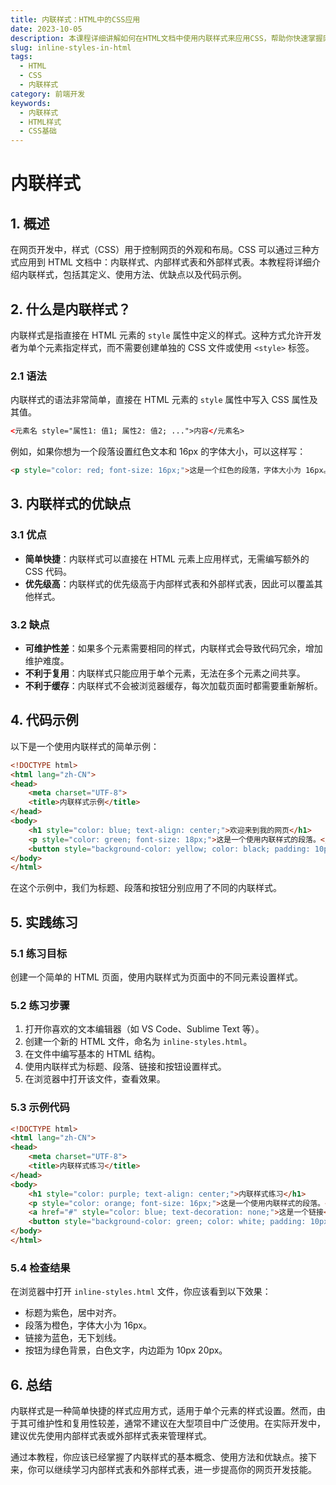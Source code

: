 ```yaml
---
title: 内联样式：HTML中的CSS应用
date: 2023-10-05
description: 本课程详细讲解如何在HTML文档中使用内联样式来应用CSS，帮助你快速掌握网页样式的基础知识。
slug: inline-styles-in-html
tags:
  - HTML
  - CSS
  - 内联样式
category: 前端开发
keywords:
  - 内联样式
  - HTML样式
  - CSS基础
---
```


# 内联样式

## 1. 概述

在网页开发中，样式（CSS）用于控制网页的外观和布局。CSS 可以通过三种方式应用到 HTML 文档中：内联样式、内部样式表和外部样式表。本教程将详细介绍内联样式，包括其定义、使用方法、优缺点以及代码示例。

## 2. 什么是内联样式？

内联样式是指直接在 HTML 元素的 `style` 属性中定义的样式。这种方式允许开发者为单个元素指定样式，而不需要创建单独的 CSS 文件或使用 `<style>` 标签。

### 2.1 语法

内联样式的语法非常简单，直接在 HTML 元素的 `style` 属性中写入 CSS 属性及其值。

```html
<元素名 style="属性1: 值1; 属性2: 值2; ...">内容</元素名>
```

例如，如果你想为一个段落设置红色文本和 16px 的字体大小，可以这样写：

```html
<p style="color: red; font-size: 16px;">这是一个红色的段落，字体大小为 16px。</p>
```

## 3. 内联样式的优缺点

### 3.1 优点

- **简单快捷**：内联样式可以直接在 HTML 元素上应用样式，无需编写额外的 CSS 代码。
- **优先级高**：内联样式的优先级高于内部样式表和外部样式表，因此可以覆盖其他样式。

### 3.2 缺点

- **可维护性差**：如果多个元素需要相同的样式，内联样式会导致代码冗余，增加维护难度。
- **不利于复用**：内联样式只能应用于单个元素，无法在多个元素之间共享。
- **不利于缓存**：内联样式不会被浏览器缓存，每次加载页面时都需要重新解析。

## 4. 代码示例

以下是一个使用内联样式的简单示例：

```html
<!DOCTYPE html>
<html lang="zh-CN">
<head>
    <meta charset="UTF-8">
    <title>内联样式示例</title>
</head>
<body>
    <h1 style="color: blue; text-align: center;">欢迎来到我的网页</h1>
    <p style="color: green; font-size: 18px;">这是一个使用内联样式的段落。</p>
    <button style="background-color: yellow; color: black; padding: 10px 20px;">点击我</button>
</body>
</html>
```

在这个示例中，我们为标题、段落和按钮分别应用了不同的内联样式。

## 5. 实践练习

### 5.1 练习目标

创建一个简单的 HTML 页面，使用内联样式为页面中的不同元素设置样式。

### 5.2 练习步骤

1. 打开你喜欢的文本编辑器（如 VS Code、Sublime Text 等）。
2. 创建一个新的 HTML 文件，命名为 `inline-styles.html`。
3. 在文件中编写基本的 HTML 结构。
4. 使用内联样式为标题、段落、链接和按钮设置样式。
5. 在浏览器中打开该文件，查看效果。

### 5.3 示例代码

```html
<!DOCTYPE html>
<html lang="zh-CN">
<head>
    <meta charset="UTF-8">
    <title>内联样式练习</title>
</head>
<body>
    <h1 style="color: purple; text-align: center;">内联样式练习</h1>
    <p style="color: orange; font-size: 16px;">这是一个使用内联样式的段落。</p>
    <a href="#" style="color: blue; text-decoration: none;">这是一个链接</a>
    <button style="background-color: green; color: white; padding: 10px 20px;">点击我</button>
</body>
</html>
```

### 5.4 检查结果

在浏览器中打开 `inline-styles.html` 文件，你应该看到以下效果：

- 标题为紫色，居中对齐。
- 段落为橙色，字体大小为 16px。
- 链接为蓝色，无下划线。
- 按钮为绿色背景，白色文字，内边距为 10px 20px。

## 6. 总结

内联样式是一种简单快捷的样式应用方式，适用于单个元素的样式设置。然而，由于其可维护性和复用性较差，通常不建议在大型项目中广泛使用。在实际开发中，建议优先使用内部样式表或外部样式表来管理样式。

通过本教程，你应该已经掌握了内联样式的基本概念、使用方法和优缺点。接下来，你可以继续学习内部样式表和外部样式表，进一步提高你的网页开发技能。